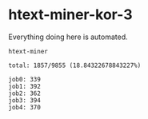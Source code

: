 # htext-miner-kor-3

Everything doing here is automated.

```
htext-miner

total: 1857/9855 (18.84322678843227%)

job0: 339
job1: 392
job2: 362
job3: 394
job4: 370
```